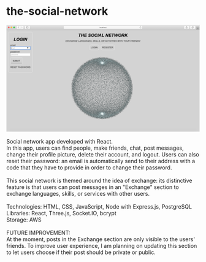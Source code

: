 # the-social-network

![screenshot](screenshot-socialnetwork.png)

Social network app developed with React. <br>
In this app, users can find people, make friends, chat, post messages, change their profile picture, delete their account, and logout. Users can also reset their password: an email is automatically send to their address with a code that they have to provide in order to change their password. <br> <br>
This social network is themed around the idea of exchange: its distinctive feature is that users can post messages in an "Exchange" section to exchange languages, skills, or services with other users.
<br /><br />
Technologies: HTML, CSS, JavaScript, Node with Express.js, PostgreSQL <br />
Libraries: React, Three.js, Socket.IO, bcrypt <br />
Storage: AWS
<br />
<br />
FUTURE IMPROVEMENT: <br />
At the moment, posts in the Exchange section are only visible to the users' friends.
To improve user experience, I am planning on updating this section to let users choose if their post should be private or public.
